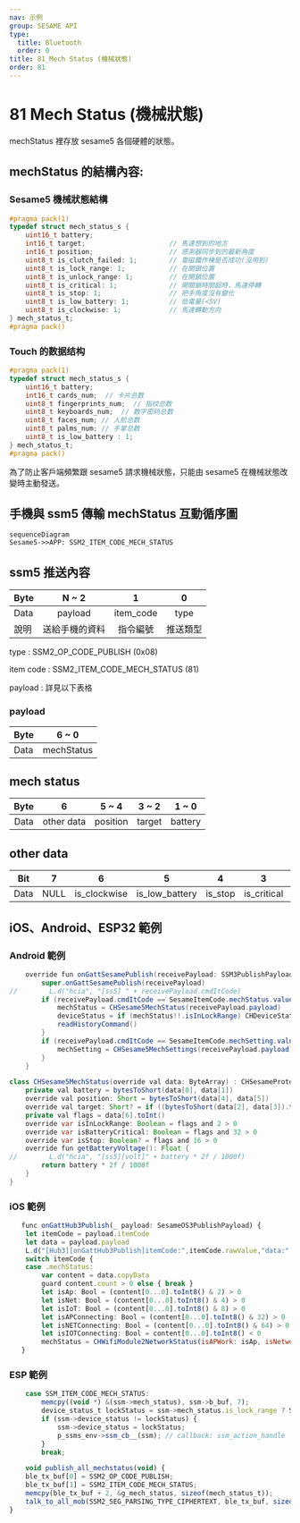 ```yaml
---
nav: 示例
group: SESAME API
type:
  title: Bluetooth
  order: 0
title: 81_Mech Status (機械狀態)
order: 81
---
```


# 81 Mech Status (機械狀態)

mechStatus 裡存放 sesame5 各個硬體的狀態。

## mechStatus 的結構內容:

### Sesame5 機械狀態結構

```c
#pragma pack(1)
typedef struct mech_status_s {
    uint16_t battery;
    int16_t target;                     // 馬達想到的地方
    int16_t position;                   // 感測器同步到的最新角度
    uint8_t is_clutch_failed: 1;        // 電磁鐵作棟是否成功(沒用到)
    uint8_t is_lock_range: 1;           // 在關鎖位置
    uint8_t is_unlock_range: 1;         // 在開鎖位置
    uint8_t is_critical: 1;             // 開關鎖時間超時，馬達停轉
    uint8_t is_stop: 1;                 // 把手角度沒有變化
    uint8_t is_low_battery: 1;          // 低電量(<5V)
    uint8_t is_clockwise: 1;            // 馬達轉動方向
} mech_status_t;
#pragma pack()
```

### Touch 的数据结构

```c
#pragma pack(1)
typedef struct mech_status_s {
    uint16_t battery;
    int16_t cards_num;  // 卡片总数
    uint8_t fingerprints_num;  // 指纹总数
    uint8_t keyboards_num;  // 数字密码总数
    uint8_t faces_num; // 人脸总数
    uint8_t palms_num; // 手掌总数
    uint8_t is_low_battery : 1;
} mech_status_t;
#pragma pack()
```

為了防止客戶端頻繁跟 sesame5 請求機械狀態，只能由 sesame5 在機械狀態改變時主動發送。

## 手機與 ssm5 傳輸 mechStatus 互動循序圖

```mermaid
sequenceDiagram
Sesame5->>APP: SSM2_ITEM_CODE_MECH_STATUS
```

## ssm5 推送內容

| Byte |     N ~ 2      |     1     |    0     |
| ---- | :------------: | :-------: | :------: |
| Data |    payload     | item_code |   type   |
| 說明 | 送給手機的資料 | 指令編號  | 推送類型 |

type : SSM2_OP_CODE_PUBLISH (0x08)

item code : SSM2_ITEM_CODE_MECH_STATUS (81)

payload : 詳見以下表格

### payload

| Byte |   6 ~ 0    |
| ---- | :--------: |
| Data | mechStatus |

## mech status

| Byte |     6      |  5 ~ 4   | 3 ~ 2  |  1 ~ 0  |
| :--: | :--------: | :------: | :----: | :-----: |
| Data | other data | position | target | battery |

## other data

| Bit  |  7   |      6       |       5        |    4    |      3      |        2        |       1       |        0         |
| :--: | :--: | :----------: | :------------: | :-----: | :---------: | :-------------: | :-----------: | :--------------: |
| Data | NULL | is_clockwise | is_low_battery | is_stop | is_critical | is_unlock_range | is_lock_range | is_clutch_failed |

## iOS、Android、ESP32 範例

### Android 範例

```java
    override fun onGattSesamePublish(receivePayload: SSM3PublishPayload) {
        super.onGattSesamePublish(receivePayload)
//        L.d("hcia", "[ss5] " + receivePayload.cmdItCode)
        if (receivePayload.cmdItCode == SesameItemCode.mechStatus.value) {
            mechStatus = CHSesame5MechStatus(receivePayload.payload)
            deviceStatus = if (mechStatus!!.isInLockRange) CHDeviceStatus.Locked else CHDeviceStatus.Unlocked
            readHistoryCommand()
        }
        if (receivePayload.cmdItCode == SesameItemCode.mechSetting.value) {
            mechSetting = CHSesame5MechSettings(receivePayload.payload)
        }
    }
```

```java
class CHSesame5MechStatus(override val data: ByteArray) : CHSesameProtocolMechStatus {
    private val battery = bytesToShort(data[0], data[1])
    override val position: Short = bytesToShort(data[4], data[5])
    override val target: Short? = if ((bytesToShort(data[2], data[3]).toInt() == -32768)) null else bytesToShort(data[2], data[3])
    private val flags = data[6].toInt()
    override var isInLockRange: Boolean = flags and 2 > 0
    override var isBatteryCritical: Boolean = flags and 32 > 0
    override var isStop: Boolean? = flags and 16 > 0
    override fun getBatteryVoltage(): Float {
//        L.d("hcia", "[ss5][volt]" + battery * 2f / 1000f)
        return battery * 2f / 1000f
    }
}
```

### iOS 範例

```jsx | pure
   func onGattHub3Publish(_ payload: SesameOS3PublishPayload) {
    let itemCode = payload.itemCode
    let data = payload.payload
    L.d("[Hub3][onGattHub3Publish]itemCode:",itemCode.rawValue,"data:", data.bytes)
    switch itemCode {
    case .mechStatus:
        var content = data.copyData
        guard content.count > 0 else { break }
        let isAp: Bool = (content[0...0].toInt8() & 2) > 0
        let isNet: Bool = (content[0...0].toInt8() & 4) > 0
        let isIoT: Bool = (content[0...0].toInt8() & 8) > 0
        let isAPConnecting: Bool = (content[0...0].toInt8() & 32) > 0
        let isNETConnecting: Bool = (content[0...0].toInt8() & 64) > 0
        let isIOTConnecting: Bool = content[0...0].toInt8() < 0
        mechStatus = CHWifiModule2NetworkStatus(isAPWork: isAp, isNetwork: isNet, isIoTWork: isIoT, isBindingAPWork: isAPConnecting, isConnectingNetwork: isNETConnecting, isConnectingIoT: isIOTConnecting)
   }

```

### ESP 範例

```jsx | pure
    case SSM_ITEM_CODE_MECH_STATUS:
        memcpy((void *) &(ssm->mech_status), ssm->b_buf, 7);
        device_status_t lockStatus = ssm->mech_status.is_lock_range ? SSM_LOCKED : (ssm->mech_status.is_unlock_range ? SSM_UNLOCKED : SSM_MOVED);
        if (ssm->device_status != lockStatus) {
            ssm->device_status = lockStatus;
            p_ssms_env->ssm_cb__(ssm); // callback: ssm_action_handle
        }
        break;

    void publish_all_mechstatus(void) {
    ble_tx_buf[0] = SSM2_OP_CODE_PUBLISH;
    ble_tx_buf[1] = SSM2_ITEM_CODE_MECH_STATUS;
    memcpy(ble_tx_buf + 2, &g_mech_status, sizeof(mech_status_t));
    talk_to_all_mob(SSM2_SEG_PARSING_TYPE_CIPHERTEXT, ble_tx_buf, sizeof(mech_status_t) + 2);
}
```

